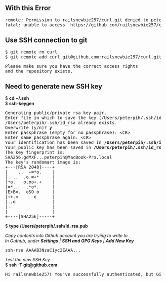 <h2>With this Error</h2>
<pre>
remote: Permission to railsnewbie257/curl.git denied to peterpih.
fatal: unable to access 'https://github.com/railsnewbie257/curl.git/': The requested URL returned error: 403
</pre>

<h2>Use SSH connection to git</h2>
<pre>
$ git remote rm curl    
$ git remote add curl git@github.com:railsnewbie257/curl.git   
</pre>
<pre>
Please make sure you have the correct access rights
and the repository exists.
</pre>
<h2>Need to generate new SSH key</h2>  

$ <b>cd &#126;/.ssh</b>    
$ <b>ssh-keygen</b>
<pre>
Generating public/private rsa key pair.
Enter file in which to save the key (/Users/peterpih/.ssh/id_rsa): 
/Users/peterpih/.ssh/id_rsa already exists.
Overwrite (y/n)? <b>y</b>
Enter passphrase (empty for no passphrase): &lt;CR&gt;
Enter same passphrase again: &lt;CR&gt;
Your identification has been saved in <b>/Users/peterpih/.ssh/id_rsa</b>.
Your public key has been saved in <b>/Users/peterpih/.ssh/id_rsa.pub</b>.
The key fingerprint is:
SHA256:gdMXF...peterpih@MacBook-Pro.local
The key's randomart image is:
+---[RSA 2048]----+
|    ..  +=*o.    |
|. ..  .o.=+*     |
|*o.   o.oo+.+    |
|=*..   .*o*.     |
|E+B=.  oSO o     |
|++.=    . o      |
|..o              |
|.                |
|                 |
+----[SHA256]-----+
</pre>

$ <b>type /Users/peterpih/.ssh/id_rsa.pub</b>   

<em>Copy contents into Github account you are trying to write to</em>   
<em>In Guthub, under <b>Settings</b> | <b>SSH and GPG Keys</b> | <b>Add New Key</b></em>
<pre>
ssh-rsa AAAAB3NzaC1yc2EAAA...
</pre>

<em>Test the new SSH Key</em>   
$ <b>ssh -T git@github.com</b>
<pre>
Hi railsnewbie257! You've successfully authenticated, but GitHub does not provide shell access.
</pre>



